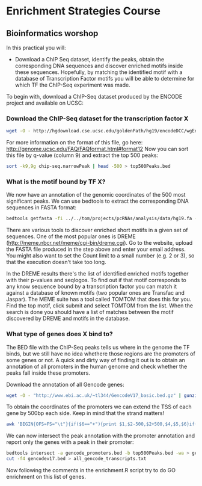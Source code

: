 Enrichment Strategies Course
============================
Bioinformatics worshop
----------------------------

In this practical you will:
- Download a ChIP Seq dataset, identify the peaks, obtain the corresponding DNA sequences and discover enriched motifs inside these sequences. Hopefully, by matching the identified motif with a database of Transcription Factor motifs you will be able to determine for which TF the ChIP-Seq experiment was made.

To begin with, download a ChIP-Seq dataset produced by the ENCODE project and available on UCSC:

### Download the ChIP-Seq dataset for the transcription factor X
```bash
wget -O - http://hgdownload.cse.ucsc.edu/goldenPath/hg19/encodeDCC/wgEncodeSydhTfbs/wgEncodeSydhTfbsK562CmycStdPk.narrowPeak.gz | gunzip > chip-seq.narrowPeak
```

For more information on the format of this file, go here: http://genome.ucsc.edu/FAQ/FAQformat.html#format12
Now you can sort this file by q-value (column 9) and extract the top 500 peaks:

```bash
sort -k9,9g chip-seq.narrowPeak | head -500 > top500Peaks.bed
```

### What is the motif bound by TF X?
We now have an annotation of the genomic coordinates of the 500 most significant peaks. We can use bedtools to extract the corresponding DNA sequences in FASTA format:

```bash
bedtools getfasta -fi ../../tom/projects/pcRNAs/analysis/data/hg19.fa -bed top500Peaks.bed -fo top500Peaks.fa
```

There are various tools to discover enriched short motifs in a given set of sequences. One of the most popular ones is DREME (http://meme.nbcr.net/meme/cgi-bin/dreme.cgi). Go to the website, upload the FASTA file produced in the step above and enter your email address. You might also want to set the Count limit to a small number (e.g. 2 or 3), so that the execution doesn't take too long.

In the DREME results there's the list of identified enriched motifs together with their p-values and seqlogos. To find out if that motif corresponds to any know sequence bound by a transcription factor you can match it against a database of known motifs (two popular ones are Transfac and Jaspar). The MEME suite has a tool called TOMTOM that does this for you. Find the top motif, click submit and select TOMTOM from the list. When the search is done you should have a list of matches between the motif discovered by DREME and motifs in the database.

 
### What type of genes does X bind to?

The BED file with the ChIP-Seq peaks tells us where in the genome the TF binds, but we still have no idea whethere those regions are the promoters of some genes or not.
A quick and dirty way of finding it out is to obtain an annotation of all promoters in the human genome and check whether the peaks fall inside these promoters.

Download the annotation of all Gencode genes:

```bash
wget -O - "http://www.ebi.ac.uk/~tl344/GencodeV17_basic.bed.gz" | gunzip > gencodev17.bed
```

To obtain the coordinates of the promoters we can extend the TSS of each gene by 500bp each side. Keep in mind that the strand matters!

```bash
awk 'BEGIN{OFS=FS="\t"}{if($6=="+"){print $1,$2-500,$2+500,$4,$5,$6}if($6=="-"){print $1,$3-500,$3+500,$4,$5,$6}}' gencodev17.bed > gencode_promoters.bed
```

We can now intersect the peak annotation with the promoter annotation and report only the genes with a peak in their promoter:
```bash
bedtools intersect -a gencode_promoters.bed -b top500Peaks.bed -wa > genes_with_peaks.bed
cut -f4 gencodev17.bed > all_gencode_transcripts.txt
```

Now following the comments in the enrichment.R script try to do GO enrichment on this list of genes.






















